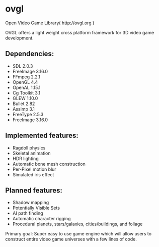 ovgl
====

Open Video Game Library( http://ovgl.org )

OVGL offers a light weight cross platform framework for 3D video game development.

## Dependencies:
* SDL 2.0.3
* FreeImage 3.16.0
* FFmpeg 2.2.1
* OpenGL 4.4
* OpenAL 1.15.1
* Cg Toolkit 3.1
* GLEW 1.10.0
* Bullet 2.82
* Assimp 3.1
* FreeType 2.5.3
* FreeImage 3.16.0

## Implemented features:
* Ragdoll physics
* Skeletal animation
* HDR lighting
* Automatic bone mesh construction
* Per-Pixel motion blur
* Simulated iris effect

## Planned features:
* Shadow mapping
* Potentially Visible Sets
* AI path finding
* Automatic character rigging
* Procedural planets, stars/galaxies, cities/buildings, and foliage

Primary goal: Super easy to use game engine which will allow users to construct entire video game universes with a few lines of code. 
